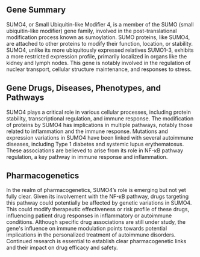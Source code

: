 ## Gene Summary
SUMO4, or Small Ubiquitin-like Modifier 4, is a member of the SUMO (small ubiquitin-like modifier) gene family, involved in the post-translational modification process known as sumoylation. SUMO proteins, like SUMO4, are attached to other proteins to modify their function, location, or stability. SUMO4, unlike its more ubiquitously expressed relatives SUMO1-3, exhibits a more restricted expression profile, primarily localized in organs like the kidney and lymph nodes. This gene is notably involved in the regulation of nuclear transport, cellular structure maintenance, and responses to stress.

## Gene Drugs, Diseases, Phenotypes, and Pathways
SUMO4 plays a critical role in various cellular processes, including protein stability, transcriptional regulation, and immune response. The modification of proteins by SUMO4 has implications in multiple pathways, notably those related to inflammation and the immune response. Mutations and expression variations in SUMO4 have been linked with several autoimmune diseases, including Type 1 diabetes and systemic lupus erythematosus. These associations are believed to arise from its role in NF-κB pathway regulation, a key pathway in immune response and inflammation.

## Pharmacogenetics
In the realm of pharmacogenetics, SUMO4’s role is emerging but not yet fully clear. Given its involvement with the NF-κB pathway, drugs targeting this pathway could potentially be affected by genetic variations in SUMO4. This could modify therapeutic effectiveness or risk profile of these drugs, influencing patient drug responses in inflammatory or autoimmune conditions. Although specific drug associations are still under study, the gene's influence on immune modulation points towards potential implications in the personalized treatment of autoimmune disorders. Continued research is essential to establish clear pharmacogenetic links and their impact on drug efficacy and safety.